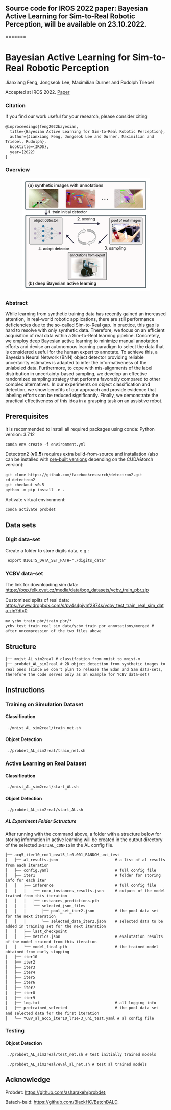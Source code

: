 ## Source code for IROS 2022 paper: Bayesian Active Learning for Sim-to-Real Robotic Perception, will be available on 23.10.2022.
=======
# Bayesian Active Learning for Sim-to-Real Robotic Perception

Jianxiang Feng, Jongseok Lee, Maximilian Durner and Rudolph Triebel

Accepted at IROS 2022. [Paper](https://arxiv.org/abs/2109.11547)

### Citation

If you find our work useful for your research, please consider citing

```
@inproceedings{feng2022bayesian,
  title={Bayesian Active Learning for Sim-to-Real Robotic Perception},
  author={Jianxiang Feng, Jongseok Lee and Durner, Maximilian and Triebel, Rudolph},
  booktitle={IROS},
  year={2022}
}
```

### Overview

<p align="center">
<img src='resources/teaser2-min.png' width='400'>
<p>


### Abstract
  While learning from synthetic training data has recently gained an increased attention, in real-world robotic applications, there are still performance deficiencies due to the so-called Sim-to-Real gap. 
  In practice, this gap is hard to resolve with only synthetic data. 
  Therefore, we focus on an efficient acquisition of real data within a Sim-to-Real learning pipeline. 
  Concretely, we employ deep Bayesian active learning to minimize manual annotation efforts and devise an autonomous learning paradigm to select the data that is considered useful for the human expert to annotate. 
  To achieve this, a Bayesian Neural Network (BNN) object detector providing reliable uncertainty estimates is adapted to infer the informativeness of the unlabeled data. 
  Furthermore, to cope with mis-alignments of the label distribution in uncertainty-based sampling, we develop an effective randomized sampling strategy that performs favorably compared to other complex alternatives. 
  In our experiments on object classification and detection, we show benefits of our approach and provide evidence that labeling efforts can be reduced significantly. 
  Finally, we demonstrate the practical effectiveness of this idea in a grasping task on an assistive robot.

## Prerequisites
It is recommended to install all required packages using conda:
Python version: 3.7.12 


```
conda env create -f environment.yml
```
Detectron2 (**v0.5**) requires extra build-from-source and installation (also can be installed with [pre-built versions](https://detectron2.readthedocs.io/en/v0.5/tutorials/install.html) depending on the CUDA&torch version):
  
  ```
  git clone https://github.com/facebookresearch/detectron2.git 
  cd detectron2
  git checkout v0.5
  python -m pip install -e .
  ```

Activate virtual environment:
  ```
  conda activate probdet
  ```
## Data sets
  
  ### Digit data-set
  
   Create a folder to store digits data, e.g.:
   ```
    export DIGITS_DATA_SET_PATH="./digits_data"
   ``` 
  
  ### YCBV data-set
  The link for downloading sim data: https://bop.felk.cvut.cz/media/data/bop_datasets/ycbv_train_pbr.zip
  
  Customized splits of real data: https://www.dropbox.com/s/pv4s4pjynf2874s/ycbv_test_train_real_sim_data.zip?dl=0
  
  ```
  mv ycbv_train_pbr/train_pbr/* ycbv_test_train_real_sim_data/ycbv_train_pbr_annotations/merged # after uncompression of the two files above
  ```
  
## Structure
```
├── mnist_AL_sim2real # classifcation from mnist to mnist-m
├── probdet_AL_sim2real # 2D object detection from synthetic images to real ones (since we don't plan to release the Edan and Sam data-sets, therefore the code serves only as an example for YCBV data-set)
```
  
## Instructions 
  
  ### Training on Simulation Dataset
  #### Classification
 ```
  ./mnist_AL_sim2real/train_net.sh
 ``` 
  #### Objcet Detection
 ```
  ./probdet_AL_sim2real/train_net.sh
 ``` 

  ### Active Learning on Real Dataset
  #### Classification
 ```
  ./mnist_AL_sim2real/start_AL.sh
 ``` 
  
  #### Objcet Detection
 ```
  ./probdet_AL_sim2real/start_AL.sh
 ``` 

  ##### AL Experiment Folder Sctructure
  After running with the command above, a folder with a structure below for storing information in active learning will be created in the output directory of the selected `INITIAL_CONFIG` in the AL config file.
  
  ```
  ├── acq5_iter10_rnd1_eval5_lr0.001_RANDOM_uni_test
  │   ├── al_results.json                         # a list of al results from each iteration
  │   ├── config.yaml                             # full config file    
  │   ├── iter1                                   # folder for storing info for each iter
  │   │   ├── inference                           # full config file
  │   │   │   ├── coco_instances_results.json     # outputs of the model trained from this iteration
  │   │   │   ├── instances_predictions.pth       
  │   │   │   └── selected_json_files
  │   │   │       ├── pool_set_iter2.json         # the pool data set for the next iteration
  │   │   │       └── selected_data_iter2.json    # selected data to be added in training set for the next iteration
  │   │   ├── last_checkpoint
  │   │   ├── metrics.json                        # evalutation results of the model trained from this iteration 
  │   │   └── model_final.pth                     # the trained model obtained from early stopping
  │   ├── iter10
  │   ├── iter2
  │   ├── iter3
  │   ├── iter4
  │   ├── iter5
  │   ├── iter6
  │   ├── iter7
  │   ├── iter8
  │   ├── iter9
  │   ├── log.txt                                 # all logging info
  │   ├── pretrained_selected                     # the pool data set and selected data for the first iteration
  │   └── YCBV_al_acq5_iter10_lr1e-3_uni_test.yaml # al config file 
  ```


  ### Testing
  
  #### Objcet Detection
 ```
  ./probdet_AL_sim2real/test_net.sh # test initially trained models
 ``` 
  
  
 ```
  ./probdet_AL_sim2real/eval_al_net.sh # test al trained models
 ``` 
  
## Acknowledge
Probdet: https://github.com/asharakeh/probdet;
  
Batach-bald: https://github.com/BlackHC/BatchBALD.
